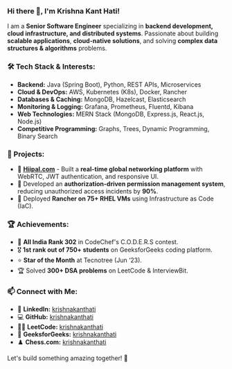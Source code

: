 ### Hi there 👋, I'm Krishna Kant Hati!

I am a **Senior Software Engineer** specializing in **backend development, cloud infrastructure, and distributed systems**. Passionate about building **scalable applications**, **cloud-native solutions**, and solving **complex data structures & algorithms** problems.

### 🛠️ Tech Stack & Interests:
- **Backend:** Java (Spring Boot), Python, REST APIs, Microservices
- **Cloud & DevOps:** AWS, Kubernetes (K8s), Docker, Rancher
- **Databases & Caching:** MongoDB, Hazelcast, Elasticsearch
- **Monitoring & Logging:** Grafana, Prometheus, Fluentd, Kibana
- **Web Technologies:** MERN Stack (MongoDB, Express.js, React.js, Node.js)
- **Competitive Programming:** Graphs, Trees, Dynamic Programming, Binary Search

### 🚀 Projects:
- 🔹 **[Hiipal.com](http://hiipal.com)** - Built a **real-time global networking platform** with WebRTC, JWT authentication, and responsive UI.
- 🔹 Developed an **authorization-driven permission management system**, reducing unauthorized access incidents by **90%**.
- 🔹 Deployed **Rancher on 75+ RHEL VMs** using Infrastructure as Code (IaC).

### 🏆 Achievements:
- 🏅 **All India Rank 302** in CodeChef's C.O.D.E.R.S contest.
- 🎖️ **1st rank out of 750+ students** on GeeksforGeeks coding platform.
- ⭐ **Star of the Month** at Tecnotree (Jun ‘23).
- 🏆 Solved **300+ DSA problems** on LeetCode & InterviewBit.

### 📫 Connect with Me:
- 🔗 **LinkedIn:** [krishnakanthati](http://linkedin.com/in/krishnakanthati)
- 💻 **GitHub:** [krishnakanthati](http://github.com/krishnakanthati)
- 👨‍💻 **LeetCode:** [krishnakanthati](http://leetcode.com/krishnakanthati)
- 📘 **GeeksforGeeks:** [krishnakanthati](https://www.geeksforgeeks.org/user/krishnakanthati/)
- ♟️ **Chess.com:** [krishnakanthati](https://www.chess.com/member/krishnakanthati)

Let's build something amazing together! 🚀
